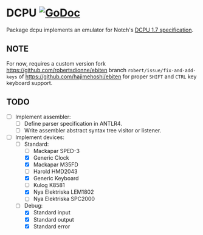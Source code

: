 # DCPU [![GoDoc](https://godoc.org/github.com/robertsdionne/dcpu?status.svg)](https://godoc.org/github.com/robertsdionne/dcpu)

Package dcpu implements an emulator for Notch's [DCPU 1.7 specification](documents/dcpu-16.txt).

## NOTE
For now, requires a custom version fork https://github.com/robertsdionne/ebiten branch `robert/issue/fix-and-add-keys`
of https://github.com/hajimehoshi/ebiten for proper `SHIFT` and `CTRL` key keyboard support.

## TODO
* [ ] Implement assembler:
  * [ ] Define parser specification in ANTLR4.
  * [ ] Write assembler abstract syntax tree visitor or listener.
* [ ] Implement devices:
  * [ ] Standard:
    * [ ] Mackapar SPED-3
    * [x] Generic Clock
    * [x] Mackapar M35FD
    * [ ] Harold HMD2043
    * [x] Generic Keyboard
    * [ ] Kulog K8581
    * [x] Nya Elektriska LEM1802
    * [ ] Nya Elektriska SPC2000
  * [ ] Debug:
    * [x] Standard input
    * [x] Standard output
    * [x] Standard error
